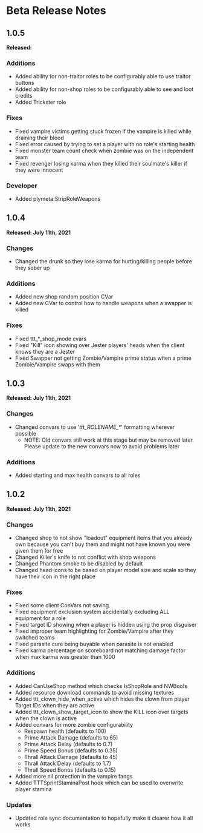 # Beta Release Notes

## 1.0.5
**Released:**

### Additions
- Added ability for non-traitor roles to be configurably able to use traitor buttons
- Added ability for non-shop roles to be configurably able to see and loot credits
- Added Trickster role

### Fixes
- Fixed vampire victims getting stuck frozen if the vampire is killed while draining their blood
- Fixed error caused by trying to set a player with no role's starting health
- Fixed monster team count check when zombie was on the independent team
- Fixed revenger losing karma when they killed their soulmate's killer if they were innocent

### Developer
- Added plymeta:StripRoleWeapons

## 1.0.4
**Released: July 11th, 2021**

### Changes
- Changed the drunk so they lose karma for hurting/killing people before they sober up

### Additions
- Added new shop random position CVar
- Added new CVar to control how to handle weapons when a swapper is killed

### Fixes
- Fixed ttt_*_shop_mode cvars
- Fixed "Kill" icon showing over Jester players' heads when the client knows they are a Jester
- Fixed Swapper not getting Zombie/Vampire prime status when a prime Zombie/Vampire swaps with them

## 1.0.3 
**Released: July 11th, 2021**

### Changes
- Changed convars to use '_ttt_ROLENAME\_\*_' formatting wherever possible
  - NOTE: Old convars still work at this stage but may be removed later. Please update to the new convars now to avoid problems later

### Additions
- Added starting and max health convars to all roles

## 1.0.2
**Released: July 11th, 2021**

### Changes
- Changed shop to not show "loadout" equipment items that you already own because you can't buy them and might not have known you were given them for free
- Changed Killer's knife to not conflict with shop weapons
- Changed Phantom smoke to be disabled by default
- Changed head icons to be based on player model size and scale so they have their icon in the right place

### Fixes
- Fixed some client ConVars not saving
- Fixed equipment exclusion system accidentally excluding ALL equipment for a role
- Fixed target ID showing when a player is hidden using the prop disguiser
- Fixed improper team highlighting for Zombie/Vampire after they switched teams
- Fixed parasite cure being buyable when parasite is not enabled
- Fixed karma percentage on scoreboard not matching damage factor when max karma was greater than 1000

### Additions
- Added CanUseShop method which checks IsShopRole and NWBools
- Added resource download commands to avoid missing textures
- Added ttt_clown_hide_when_active which hides the clown from player Target IDs when they are active
- Added ttt_clown_show_target_icon to show the KILL icon over targets when the clown is active
- Added convars for more zombie configurability
  - Respawn health (defaults to 100)
  - Prime Attack Damage (defaults to 65)
  - Prime Attack Delay (defaults to 0.7)
  - Prime Speed Bonus (defaults to 0.35)
  - Thrall Attack Damage (defaults to 45)
  - Thrall Attack Delay (defaults to 1.7)
  - Thrall Speed Bonus (defaults to 0.15)
- Added more nil protection in the vampire fangs
- Added TTTSprintStaminaPost hook which can be used to overwrite player stamina

### Updates
- Updated role sync documentation to hopefully make it clearer how it all works
